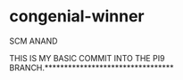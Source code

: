 # congenial-winner
SCM ANAND


THIS IS MY BASIC COMMIT INTO THE PI9 BRANCH.*********************************
